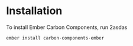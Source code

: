 # Installation

To install Ember Carbon Components, run 2asdas

```
ember install carbon-components-ember
```
